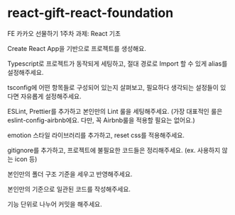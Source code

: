# react-gift-react-foundation

FE 카카오 선물하기 1주차 과제: React 기초

Create React App을 기반으로 프로젝트를 생성해요.

Typescript로 프로젝트가 동작되게 세팅하고, 절대 경로로 Import 할 수 있게 alias를 설정해주세요.

tsconfig에 어떤 항목들로 구성되어 있는지 살펴보고, 필요하다 생각되는 설정들이 있다면 자유롭게 설정해주세요.

ESLint, Prettier를 추가하고 본인만의 Lint 룰을 세팅해주세요. (가장 대표적인 룰은 eslint-config-airbnb에요. 다만, 꼭 Airbnb룰을 적용할 필요는 없어요.)

emotion 스타일 라이브러리를 추가하고, reset css를 적용해주세요.

gitignore를 추가하고, 프로젝트에 불필요한 코드들은 정리해주세요. (ex. 사용하지 않는 icon 등)

본인만의 폴더 구조 기준을 세우고 반영해주세요.

본인만의 기준으로 일관된 코드를 작성해주세요.

기능 단위로 나누어 커밋을 해주세요.